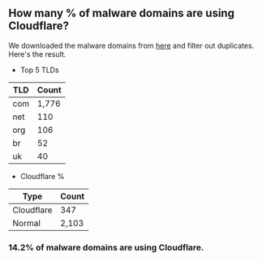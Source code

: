 ## How many % of malware domains are using Cloudflare?


We downloaded the malware domains from [here](https://urlhaus.abuse.ch) and filter out duplicates.
Here's the result.


[//]: # (start replacement)


- Top 5 TLDs

| TLD | Count |
| --- | --- |
| com | 1,776 |
| net | 110 |
| org | 106 |
| br | 52 |
| uk | 40 |


- Cloudflare %

| Type | Count |
| --- | --- |
| Cloudflare | 347 |
| Normal | 2,103 |


### 14.2% of malware domains are using Cloudflare.